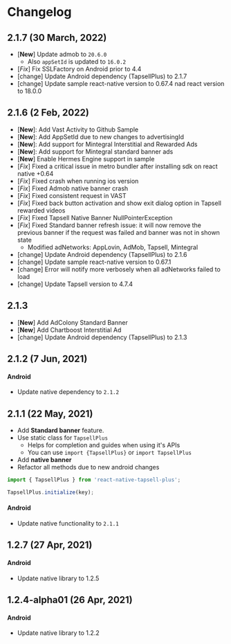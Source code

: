 # Changelog

## 2.1.7 (30 March, 2022)
- [**New**] Update admob to `20.6.0`
  - Also `appSetId` is updated to `16.0.2`
- [*Fix*] Fix SSLFactory on Android prior to 4.4
- [change] Update Android dependency (TapsellPlus) to 2.1.7
- [change] Update sample react-native version to 0.67.4 nad react version to 18.0.0

## 2.1.6 (2 Feb, 2022)
- [**New**]: Add Vast Activity to Github Sample
- [**New**]: Add AppSetId due to new changes to advertisingId
- [**New**]: Add support for Mintegral Interstitial and Rewarded Ads
- [**New**]: Add support for Mintegral standard banner ads
- [**New**] Enable Hermes Engine support in sample
- [*Fix*] Fixed a critical issue in metro bundler after installing sdk on react native +0.64
- [*Fix*] Fixed crash when running ios version
- [*Fix*] Fixed Admob native banner crash
- [*Fix*] Fixed consistent request in VAST
- [*Fix*] Fixed back button activation and show exit dialog option in Tapsell rewarded videos
- [*Fix*] Fixed Tapsell Native Banner NullPointerException
- [*Fix*] Fixed Standard banner refresh issue: it will now remove the previous banner if the request was failed and banner was not in shown state
  - Modified adNetworks: AppLovin, AdMob, Tapsell, Mintegral
- [change] Update Android dependency (TapsellPlus) to 2.1.6
- [change] Update sample react-native version to 0.67.1
- [change] Error will notify more verbosely when all adNetworks failed to load
- [change] Update Tapsell version to 4.7.4

## 2.1.3
- [**New**] Add AdColony Standard Banner
- [**New**] Add Chartboost Interstitial Ad
- [change] Update Android dependency (TapsellPlus) to 2.1.3

## 2.1.2 (7 Jun, 2021)
#### Android
- Update native dependency to `2.1.2`

## 2.1.1 (22 May, 2021)
- Add **Standard banner** feature.
- Use static class for `TapsellPlus`
  - Helps for completion and guides when using it's APIs
  - You can use `import {TapsellPlus}` or `import TapsellPlus`
- Add **native banner**
- Refactor all methods due to new android changes


```js
import { TapsellPlus } from 'react-native-tapsell-plus';

TapsellPlus.initialize(key);
```

#### Android
- Update native functionality to `2.1.1`

## 1.2.7 (27 Apr, 2021)
#### Android
- Update native library to 1.2.5

## 1.2.4-alpha01 (26 Apr, 2021)
#### Android
- Update native library to 1.2.2
